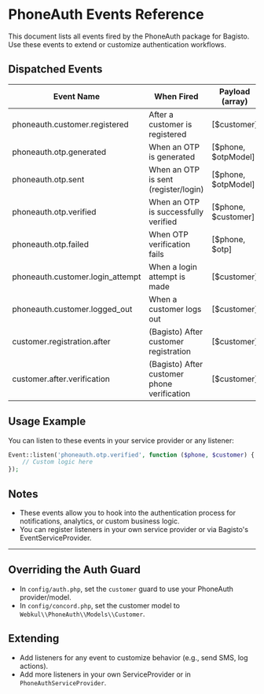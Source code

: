 # PhoneAuth Events Reference

This document lists all events fired by the PhoneAuth package for Bagisto. Use these events to extend or customize authentication workflows.

## Dispatched Events

| Event Name                       | When Fired                                 | Payload (array)                |
|----------------------------------|--------------------------------------------|-------------------------------|
| phoneauth.customer.registered    | After a customer is registered             | [$customer]                   |
| phoneauth.otp.generated          | When an OTP is generated                   | [$phone, $otpModel]           |
| phoneauth.otp.sent               | When an OTP is sent (register/login)       | [$phone, $otpModel]           |
| phoneauth.otp.verified           | When an OTP is successfully verified       | [$phone, $customer]           |
| phoneauth.otp.failed             | When OTP verification fails                | [$phone, $otp]                |
| phoneauth.customer.login_attempt | When a login attempt is made               | [$customer]                   |
| phoneauth.customer.logged_out    | When a customer logs out                   | [$customer]                   |
| customer.registration.after      | (Bagisto) After customer registration      | [$customer]                   |
| customer.after.verification      | (Bagisto) After customer phone verification| [$customer]                   |

## Usage Example

You can listen to these events in your service provider or any listener:

```php
Event::listen('phoneauth.otp.verified', function ($phone, $customer) {
    // Custom logic here
});
```

## Notes
- These events allow you to hook into the authentication process for notifications, analytics, or custom business logic.
- You can register listeners in your own service provider or via Bagisto's EventServiceProvider.

---

## Overriding the Auth Guard

- In `config/auth.php`, set the `customer` guard to use your PhoneAuth provider/model.
- In `config/concord.php`, set the customer model to `Webkul\\PhoneAuth\\Models\\Customer`.

## Extending

- Add listeners for any event to customize behavior (e.g., send SMS, log actions).
- Add more listeners in your own ServiceProvider or in `PhoneAuthServiceProvider`.
